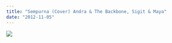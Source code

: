 ```yaml
---
title: "Sempurna (Cover) Andra & The Backbone, Sigit & Maya"
date: "2012-11-05"
---
```


[![](http://img.youtube.com/vi/MY1ltp96aIY/0.jpg)](http://www.youtube.com/watch?v=MY1ltp96aIY "")
